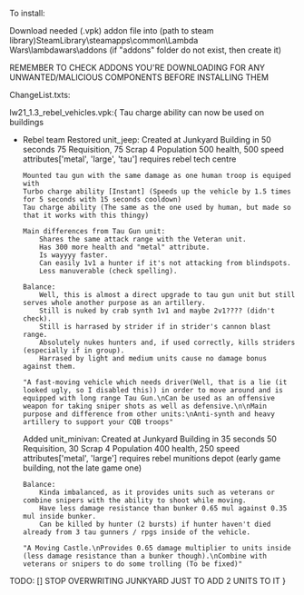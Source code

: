 To install:

Download needed (.vpk) addon file
into
(path to steam library)SteamLibrary\steamapps\common\Lambda Wars\lambdawars\addons
(if "addons" folder do not exist, then create it)

REMEMBER TO CHECK ADDONS YOU'RE DOWNLOADING FOR ANY UNWANTED/MALICIOUS COMPONENTS BEFORE INSTALLING THEM

ChangeList.txts:

lw21_1.3_rebel_vehicles.vpk:{
  Tau charge ability can now be used on buildings
  
  * Rebel team
  	Restored unit_jeep:
  		Created at Junkyard Building in 50 seconds
  		75 Requisition, 75 Scrap
  		4 Population
  		500 health, 500 speed
  		attributes['metal', 'large', 'tau']
  		requires rebel tech centre
  
  		Mounted tau gun with the same damage as one human troop is equiped with
  		Turbo charge ability [Instant] (Speeds up the vehicle by 1.5 times for 5 seconds with 15 seconds cooldown)
  		Tau charge ability (The same as the one used by human, but made so that it works with this thingy)
  		
  		Main differences from Tau Gun unit:
  			Shares the same attack range with the Veteran unit.
  			Has 300 more health and "metal" attribute.
  			Is wayyyy faster.
  			Can easily 1v1 a hunter if it's not attacking from blindspots.
  			Less manuverable (check spelling).
  
  		Balance:
  			Well, this is almost a direct upgrade to tau gun unit but still serves whole another purpose as an artillery.
  			Still is nuked by crab synth 1v1 and maybe 2v1???? (didn't check).
  			Still is harrased by strider if in strider's cannon blast range.
  			Absolutely nukes hunters and, if used correctly, kills striders (especially if in group).
  			Harrased by light and medium units cause no damage bonus against them.
  
  		"A fast-moving vehicle which needs driver(Well, that is a lie (it looked ugly, so I disabled this)) in order to move around and is equipped with long range Tau Gun.\nCan be used as an offensive weapon for taking sniper shots as well as defensive.\n\nMain purpose and difference from other units:\nAnti-synth and heavy artillery to support your CQB troops"
  	
  	Added unit_minivan:
  		Created at Junkyard Building in 35 seconds
  		50 Requisition, 30 Scrap
  		4 Population
  		400 health, 250 speed
  		attributes['metal', 'large']
  		requires rebel munitions depot (early game building, not the late game one)
  		
  		Balance:
  			Kinda imbalanced, as it provides units such as veterans or combine snipers with the ability to shoot while moving.
  			Have less damage resistance than bunker 0.65 mul against 0.35 mul inside bunker.
  			Can be killed by hunter (2 bursts) if hunter haven't died already from 3 tau gunners / rpgs inside of the vehicle.
  		
  		"A Moving Castle.\nProvides 0.65 damage multiplier to units inside (less damage resistance than a bunker though).\nCombine with veterans or snipers to do some trolling (To be fixed)"
  		
  TODO:
  	[] STOP OVERWRITING JUNKYARD JUST TO ADD 2 UNITS TO IT
}
